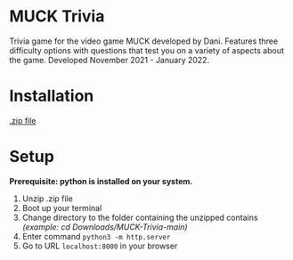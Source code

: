 # MUCK Trivia
Trivia game for the video game MUCK developed by Dani.
Features three difficulty options with questions that test you on a variety of aspects about the game.
Developed November 2021 - January 2022.

# Installation
[.zip file](https://github.com/PlainOlSoapBar/MUCK-Trivia/archive/refs/heads/main.zip)

# Setup
**Prerequisite: python is installed on your system.**
1. Unzip .zip file
2. Boot up your terminal
3. Change directory to the folder containing the unzipped contains _(example: cd Downloads/MUCK-Trivia-main)_
4. Enter command `python3 -m http.server`
5. Go to URL `localhost:8000` in your browser
